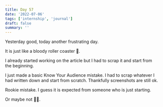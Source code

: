 ```yaml
---
title: Day 57
date: '2022-07-06'
tags: ['internship', 'journal']
draft: false
summary: ''
---
```


Yesterday good, today another frustrating day.

It is just like a bloody roller coaster 😬.

I already started working on the article but I had to scrap it and start from the beginning.

I just made a basic Know Your Audience mistake. I had to scrap whatever I had written down and start from scratch. Thankfully screenshots are still ok.

Rookie mistake. I guess it is expected from someone who is just starting.

Or maybe not 🤷‍♂️.
